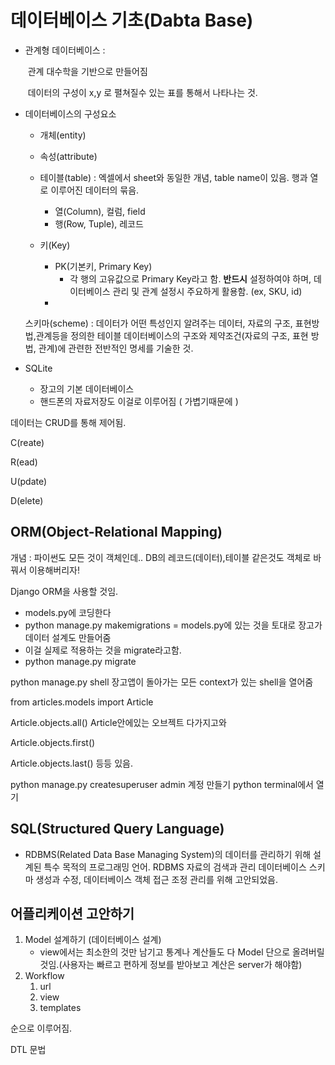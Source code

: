 # 데이터베이스 기초(Dabta Base)

- 관계형 데이터베이스 :

  ​	관계 대수학을 기반으로 만들어짐

  ​	데이터의 구성이 x,y 로 펼쳐질수 있는 표를 통해서 나타나는 것.

- 데이터베이스의 구성요소

  	- 개체(entity)

  	- 속성(attribute)

   - 테이블(table) : 엑셀에서 sheet와 동일한 개념, table name이 있음. 행과 열로 이루어진 데이터의 묶음.
       - 열(Column), 컬럼, field
       - 행(Row, Tuple), 레코드
  - 키(Key)
    - PK(기본키, Primary Key) 
      -  각 행의 고유값으로 Primary Key라고 함. **반드시** 설정하여야 하며, 데이터베이스 관리 및 관계 설정시 주요하게 활용함. (ex, SKU, id)
    - 

  

  스키마(scheme) : 데이터가 어떤 특성인지 알려주는 데이터, 자료의 구조, 표현방법,관계등을 정의한 테이블 데이터베이스의 구조와 제약조건(자료의 구조, 표현 방법, 관계)에 관련한 전반적인 명세를 기술한 것.



- SQLite 
  - 장고의 기본 데이터베이스
  - 핸드폰의 자료저장도 이걸로 이루어짐 ( 가볍기때문에 )



데이터는 CRUD를 통해 제어됨.

C(reate)

R(ead)

U(pdate)

D(elete)



## ORM(Object-Relational Mapping)

개념 : 파이썬도 모든 것이 객체인데.. DB의 레코드(데이터),테이블 같은것도 객체로 바꿔서 이용해버리자!

Django ORM을 사용할 것임.

- models.py에 코딩한다
- python manage.py makemigrations = models.py에 있는 것을 토대로 장고가 데이터 설계도 만들어줌
- 이걸 실제로 적용하는 것을 migrate라고함.
- python manage.py migrate



python manage.py shell 장고앱이 돌아가는 모든 context가 있는 shell을 열어줌

from articles.models import Article

Article.objects.all() Article안에있는 오브젝트 다가지고와

Article.objects.first()

Article.objects.last() 등등 있음.



python manage.py createsuperuser admin 계정 만들기 python terminal에서 열기

## SQL(Structured Query Language)

- RDBMS(Related Data Base Managing System)의 데이터를 관리하기 위해 설계된 특수 목적의 프로그래밍 언어. RDBMS 자료의 검색과 관리 데이터베이스 스키마 생성과 수정, 데이터베이스 객체 접근 조정 관리를 위해 고안되었음.



## 어플리케이션 고안하기

1. Model 설계하기 (데이터베이스 설계)
   - view에서는 최소한의 것만 남기고 통계나 계산들도 다 Model 단으로 올려버릴 것임.(사용자는 빠르고 편하게 정보를 받아보고 계산은 server가 해야함)
2. Workflow
   1. url
   2. view
   3. templates

순으로 이루어짐.



DTL 문법

